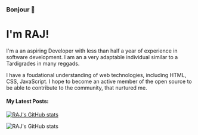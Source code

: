 ### Bonjour 👋

# I'm RAJ!

I'm a an aspiring Developer with less than half a year of experience in software development. I am an a very adaptable individual similar to a Tardigrades in many reggads.

I have a foudational understanding of web technologies, including HTML, CSS, JavaScript. I hope to become an active member of the open source to be able to contribute to the community, that nurtured me.

#### My Latest Posts:

<!-- BLOG-POST-LIST:START -->

[![RAJ's GitHub stats](https://github-readme-stats.vercel.app/api?username=rajiabdul)](https://github.com/rajiabdul/github-readme-stats)

![RAJ's GitHub stats](https://github-readme-stats.vercel.app/api?username=rajiabdul&show_icons=true&theme=radical)
<br/>
